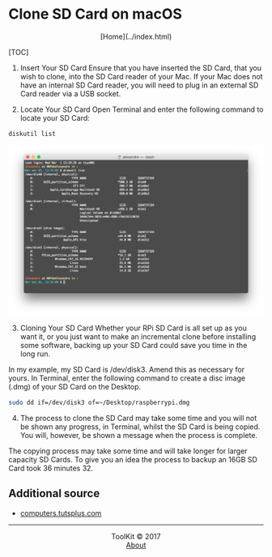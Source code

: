 # Clone SD Card on macOS
<center>[Home](../index.html)</center>

[TOC]

1. Insert Your SD Card
Ensure that you have inserted the SD Card, that you wish to clone, into the SD Card reader of your Mac. If your Mac does not have an internal SD Card reader, you will need to plug in an external SD Card reader via a USB socket.

2. Locate Your SD Card
Open Terminal and enter the following command to locate your SD Card:

```bash
diskutil list
```

![List](../img/UNIX/macOS/diskutil_list.png "List")

3. Cloning Your SD Card
Whether your RPi SD Card is all set up as you want it, or you just want to make an incremental clone before installing some software, backing up your SD Card could save you time in the long run.

In my example, my SD Card is /dev/disk3. Amend this as necessary for yours. In Terminal, enter the following command to create a disc image (.dmg) of your SD Card on the Desktop.

```bash
sudo dd if=/dev/disk3 of=~/Desktop/raspberrypi.dmg
```

4. The process to clone the SD Card may take some time and you will not be shown any progress, in Terminal, whilst the SD Card is being copied. You will, however, be shown a message when the process is complete.

The copying process may take some time and will take longer for larger capacity SD Cards. To give you an idea the process to backup an 16GB SD Card took 36 minutes 32.

## Additional source
* [computers.tutsplus.com](https://computers.tutsplus.com/articles/how-to-clone-raspberry-pi-sd-cards-using-the-command-line-in-os-x--mac-59911)



***

<center>ToolKit © 2017</center><center><a href="http://alexandre-ducobu.esy.es/En">About</a> </center>
